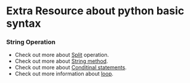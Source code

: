 # Extra Resource about python basic syntax

### String Operation
* Check out more about [Split](https://docs.python.org/3/library/stdtypes.html#str.split) operation.
* Check out more about [String method](https://docs.python.org/3/library/stdtypes.html#string-methods).
* Check out more about [Conditinal statements](https://www.guru99.com/if-loop-python-conditional-structures.html).
* Check out more information about [loop](https://mlwhiz.com/blog/2019/04/22/python_forloops/).
